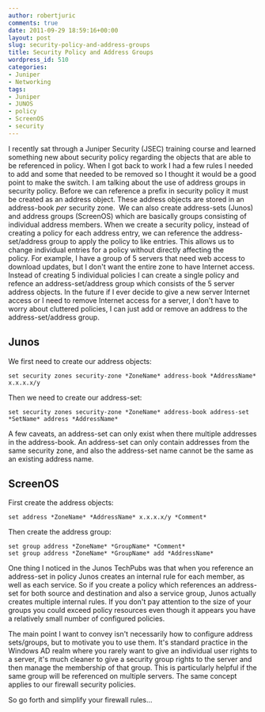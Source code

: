 ```yaml
---
author: robertjuric
comments: true
date: 2011-09-29 18:59:16+00:00
layout: post
slug: security-policy-and-address-groups
title: Security Policy and Address Groups
wordpress_id: 510
categories:
- Juniper
- Networking
tags:
- Juniper
- JUNOS
- policy
- ScreenOS
- security
---
```


I recently sat through a Juniper Security (JSEC) training course and learned something new about security policy regarding the objects that are able to be referenced in policy. When I got back to work I had a few rules I needed to add and some that needed to be removed so I thought it would be a good point to make the switch. I am talking about the use of address groups in security policy. Before we can reference a prefix in security policy it must be created as an address object. These address objects are stored in an address-book _per_ security zone.  We can also create address-sets (Junos) and address groups (ScreenOS) which are basically groups consisting of individual address members. When we create a security policy, instead of creating a policy for each address entry, we can reference the address-set/address group to apply the policy to like entries. This allows us to change individual entries for a policy without directly affecting the policy. For example, I have a group of 5 servers that need web access to download updates, but I don't want the entire zone to have Internet access. Instead of creating 5 individual policies I can create a single policy and refence an address-set/address group which consists of the 5 server address objects. In the future if I ever decide to give a new server Internet access or I need to remove Internet access for a server, I don't have to worry about cluttered policies, I can just add or remove an address to the address-set/address group.


## Junos


We first need to create our address objects:

    
    set security zones security-zone *ZoneName* address-book *AddressName* x.x.x.x/y


Then we need to create our address-set:

    
    set security zones security-zone *ZoneName* address-book address-set *SetName* address *AddressName*


A few caveats, an address-set can only exist when there multiple addresses in the address-book. An address-set can only contain addresses from the same security zone, and also the address-set name cannot be the same as an existing address name.


## ScreenOS


First create the address objects:

    
    set address *ZoneName* *AddressName* x.x.x.x/y *Comment*


Then create the address group:

    
    set group address *ZoneName* *GroupName* *Comment*
    set group address *ZoneName* *GroupName* add *AddressName*


One thing I noticed in the Junos TechPubs was that when you reference an address-set in policy Junos creates an internal rule for each member, as well as each service. So if you create a policy which references an address-set for both source and destination and also a service group, Junos actually creates multiple internal rules. If you don't pay attention to the size of your groups you could exceed policy resources even though it appears you have a relatively small number of configured policies.

The main point I want to convey isn't necessarily how to configure address sets/groups, but to motivate you to use them. It's standard practice in the Windows AD realm where you rarely want to give an individual user rights to a server, it's much cleaner to give a security group rights to the server and then manage the membership of that group. This is particularly helpful if the same group will be referenced on multiple servers. The same concept applies to our firewall security policies.

So go forth and simplify your firewall rules...
